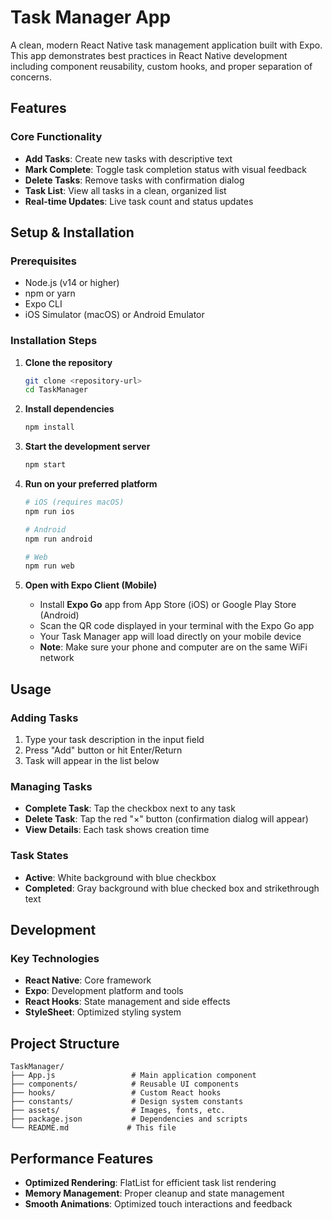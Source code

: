 # Task Manager App

A clean, modern React Native task management application built with Expo. This app demonstrates best practices in React Native development including component reusability, custom hooks, and proper separation of concerns.

## Features

### Core Functionality

- **Add Tasks**: Create new tasks with descriptive text
- **Mark Complete**: Toggle task completion status with visual feedback
- **Delete Tasks**: Remove tasks with confirmation dialog
- **Task List**: View all tasks in a clean, organized list
- **Real-time Updates**: Live task count and status updates

## Setup & Installation

### Prerequisites

- Node.js (v14 or higher)
- npm or yarn
- Expo CLI
- iOS Simulator (macOS) or Android Emulator

### Installation Steps

1. **Clone the repository**

   ```bash
   git clone <repository-url>
   cd TaskManager
   ```

2. **Install dependencies**

   ```bash
   npm install
   ```

3. **Start the development server**

   ```bash
   npm start
   ```

4. **Run on your preferred platform**

   ```bash
   # iOS (requires macOS)
   npm run ios

   # Android
   npm run android

   # Web
   npm run web
   ```

5. **Open with Expo Client (Mobile)**
   - Install **Expo Go** app from App Store (iOS) or Google Play Store (Android)
   - Scan the QR code displayed in your terminal with the Expo Go app
   - Your Task Manager app will load directly on your mobile device
   - **Note**: Make sure your phone and computer are on the same WiFi network

## Usage

### Adding Tasks

1. Type your task description in the input field
2. Press "Add" button or hit Enter/Return
3. Task will appear in the list below

### Managing Tasks

- **Complete Task**: Tap the checkbox next to any task
- **Delete Task**: Tap the red "×" button (confirmation dialog will appear)
- **View Details**: Each task shows creation time

### Task States

- **Active**: White background with blue checkbox
- **Completed**: Gray background with blue checked box and strikethrough text

## Development

### Key Technologies

- **React Native**: Core framework
- **Expo**: Development platform and tools
- **React Hooks**: State management and side effects
- **StyleSheet**: Optimized styling system

## Project Structure

```
TaskManager/
├── App.js                 # Main application component
├── components/            # Reusable UI components
├── hooks/                 # Custom React hooks
├── constants/             # Design system constants
├── assets/                # Images, fonts, etc.
├── package.json           # Dependencies and scripts
└── README.md             # This file
```

## Performance Features

- **Optimized Rendering**: FlatList for efficient task list rendering
- **Memory Management**: Proper cleanup and state management
- **Smooth Animations**: Optimized touch interactions and feedback
